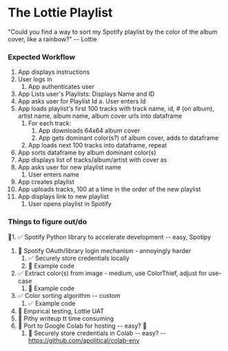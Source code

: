 # The Lottie Playlist
 "Could you find a way to sort my Spotify playlist by the color of the album cover, like a rainbow?" -- Lottie

### Expected Workflow
1. App displays instructions
1. User logs in
    1. App authenticates user
1. App Lists user's Playlists: Displays Name and ID
1. App asks user for Playlist Id
    a. User enters Id
1. App loads playlist's first 100 tracks with track name, id, # (on album), artist name, album name, album cover urls into dataframe
    1. For each track: 
        1. App downloads 64x64 album cover
        1. App gets dominant color(s?) of album cover, adds to dataframe
    1. App loads next 100 tracks into dataframe, repeat
1. App sorts dataframe by album dominant color(s)
1. App displays list of tracks/album/artist with cover as 
1. App asks user for new playlist name
    1. User enters name
1. App creates playlist
1. App uploads tracks, 100 at a time in the order of the new playlist
1. App displays link to new playlist
    1. User opens playlist in Spotify


### Things to figure out/do
🤞1. ✅ Spotify Python library to accelerate development -- easy, Spotipy
1. 🔳 Spotify OAuth/library login mechanism - annoyingly harder
   1. ✅ Securely store credentials locally
   1. 🔳 Example code
1. ✅ Extract color(s) from image - medium, use ColorThief, adjust for use-case
    1. 🔳 Example code
1. ✅ Color sorting algorithm -- custom
    1. ✅ Example code
1. 🔳 Empirical testing, Lottie UAT
1. 🔳 Pithy writeup tt time consuming
1. 🔳 Port to Google Colab for hosting -- easy? 🤞
   1. 🔳 Securely store credentials in Colab -- easy? -- https://github.com/apolitical/colab-env